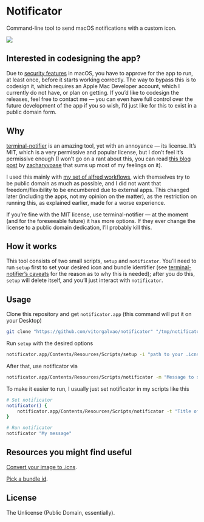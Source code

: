 # Notificator

Command-line tool to send macOS notifications with a custom icon.

![](http://imgur.com/y3RNVkI.png)

## Interested in codesigning the app?

Due to [security features](http://support.apple.com/kb/ht5290) in macOS, you have to approve for the app to run, at least once, before it starts working correctly. The way to bypass this is to codesign it, which requires an Apple Mac Developer account, which I currently do not have, or plan on getting. If you’d like to codesign the releases, feel free to contact me — you can even have full control over the future development of the app if you so wish, I’d just like for this to exist in a public domain form.

## Why

[terminal-notifier](https://github.com/alloy/terminal-notifier) is an amazing tool, yet with an annoyance — its license. It’s MIT, which is a very permissive and popular license, but I don’t feel it’s permissive enough (I won’t go on a rant about this, you can read [this blog post](http://zacharyvoase.com/2010/01/04/unlicense/) by [zacharyvoase](https://github.com/zacharyvoase) that sums up most of my feelings on it).

I used this mainly with [my set of alfred workflows](https://github.com/vitorgalvao/alfred-workflows), wich themselves try to be public domain as much as possible, and I did not want that freedom/flexibility to be encumbered due to external apps. This changed later (including the apps, not my opinion on the matter), as the restriction on running this, as explained earlier, made for a worse experience.

If you’re fine with the MIT license, use terminal-notifier — at the moment (and for the foreseeable future) it has more options. If they ever change the license to a public domain dedication, I’ll probably kill this.

## How it works

This tool consists of two small scripts, `setup` and `notificator`. You’ll need to run `setup` first to set your desired icon and bundle identifier (see [terminal-notifier’s caveats](https://github.com/alloy/terminal-notifier#caveats) for the reason as to why this is needed); after you do this, `setup` will delete itself, and you’ll just interact with `notificator`.

## Usage

Clone this repository and get `notificator.app` (this command will put it on your Desktop)

```bash
git clone "https://github.com/vitorgalvao/notificator" "/tmp/notificator/" && mv "/tmp/notificator/notificator.app" "${HOME}/Desktop/"
```

Run `setup` with the desired options

```bash
notificator.app/Contents/Resources/Scripts/setup -i "path to your .icns icon" -d "bundle id"
```

After that, use notificator via

```bash
notificator.app/Contents/Resources/Scripts/notificator -m "Message to show" -t "Title of the notification" -s "Subtitle" -a "Sound"
```

To make it easier to run, I usually just set notificator in my scripts like this

```bash
# Set notificator
notificator() {
	notificator.app/Contents/Resources/Scripts/notificator -t "Title of the app" -m "${1}"
}

# Run notificator
notificator "My message"
```

## Resources you might find useful

[Convert your image to .icns](http://iconverticons.com/online/).

[Pick a bundle id](http://stackoverflow.com/questions/8789412/choose-the-bundle-identifier-for-an-ios-and-mac-app).

## License

The Unlicense (Public Domain, essentially).
